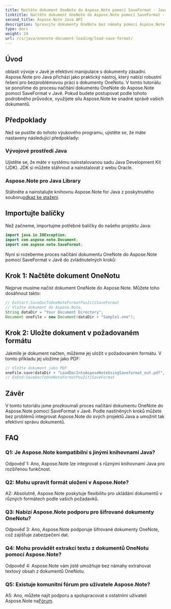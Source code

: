 ```yaml
---
title: Načtěte dokument OneNote do Aspose.Note pomocí SaveFormat - Java
linktitle: Načtěte dokument OneNote do Aspose.Note pomocí SaveFormat - Java
second_title: Aspose.Note Java API
description: Spravujte dokumenty OneNote bez námahy pomocí Aspose.Note pro Java pomocí SaveFormat. Vylepšete své možnosti práce s dokumenty Java hladce pomocí Aspose.Note.
type: docs
weight: 24
url: /cs/java/onenote-document-loading/load-save-format/
---
```

## Úvod

oblasti vývoje v Javě je efektivní manipulace s dokumenty zásadní. Aspose.Note pro Java přichází jako praktický nástroj, který nabízí robustní řešení pro bezproblémovou práci s dokumenty OneNotu. V tomto tutoriálu se ponoříme do procesu načítání dokumentu OneNote do Aspose.Note pomocí SaveFormat v Javě. Pokud budete postupovat podle tohoto podrobného průvodce, využijete sílu Aspose.Note ke snadné správě vašich dokumentů.

## Předpoklady

Než se pustíte do tohoto výukového programu, ujistěte se, že máte nastaveny následující předpoklady:

### Vývojové prostředí Java

Ujistěte se, že máte v systému nainstalovanou sadu Java Development Kit (JDK). JDK si můžete stáhnout a nainstalovat z webu Oracle.

### Aspose.Note pro Java Library

 Stáhněte a nainstalujte knihovnu Aspose.Note for Java z poskytnutého souboru[odkaz ke stažení](https://releases.aspose.com/note/java/).

## Importujte balíčky

Než začneme, importujme potřebné balíčky do našeho projektu Java:

```java
import java.io.IOException;
import com.aspose.note.Document;
import com.aspose.note.SaveFormat;
```

Nyní si rozeberme proces načítání dokumentu OneNote do Aspose.Note pomocí SaveFormat v Javě do zvládnutelných kroků:

## Krok 1: Načtěte dokument OneNotu

Nejprve musíme načíst dokument OneNote do Aspose.Note. Můžete toho dosáhnout takto:

```java
// ExStart:SaveDocToOneNoteFormatPoužitíSaveFormat
// Vložte dokument do Aspose.Note.
String dataDir = "Your Document Directory";
Document oneFile = new Document(dataDir + "Sample1.one");
```

## Krok 2: Uložte dokument v požadovaném formátu

Jakmile je dokument načten, můžeme jej uložit v požadovaném formátu. V tomto příkladu jej uložíme jako PDF:

```java
// Uložte dokument jako PDF
oneFile.save(dataDir + "LoadDocIntoAsposeNoteUsingSaveformat_out.pdf", SaveFormat.Pdf);
// ExEnd:SaveDocToOneNoteFormatPoužitíSaveFormat
```

## Závěr

V tomto tutoriálu jsme prozkoumali proces načítání dokumentu OneNote do Aspose.Note pomocí SaveFormat v Javě. Podle nastíněných kroků můžete bez problémů integrovat Aspose.Note do svých projektů Java a umožnit tak efektivní správu dokumentů.

## FAQ

### Q1: Je Aspose.Note kompatibilní s jinými knihovnami Java?

Odpověď 1: Ano, Aspose.Note lze integrovat s různými knihovnami Java pro rozšířenou funkčnost.

### Q2: Mohu upravit formát uložení v Aspose.Note?

A2: Absolutně, Aspose.Note poskytuje flexibilitu pro ukládání dokumentů v různých formátech podle vašich požadavků.

### Q3: Nabízí Aspose.Note podporu pro šifrované dokumenty OneNotu?

Odpověď 3: Ano, Aspose.Note podporuje šifrované dokumenty OneNote, což zajišťuje zabezpečení dat.

### Q4: Mohu provádět extrakci textu z dokumentů OneNotu pomocí Aspose.Note?

Odpověď 4: Aspose.Note vám jistě umožňuje bez námahy extrahovat textový obsah z dokumentů OneNotu.

### Q5: Existuje komunitní fórum pro uživatele Aspose.Note?

 A5: Ano, můžete najít podporu a spolupracovat s ostatními uživateli Aspose.Note na[Fórum](https://forum.aspose.com/c/note/28).
